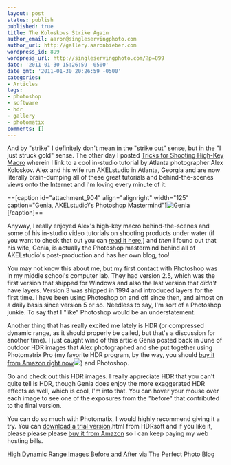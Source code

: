 ```yaml
---
layout: post
status: publish
published: true
title: The Koloskovs Strike Again
author_email: aaron@singleservingphoto.com
author_url: http://gallery.aaronbieber.com
wordpress_id: 899
wordpress_url: http://singleservingphoto.com/?p=899
date: '2011-01-30 15:26:59 -0500'
date_gmt: '2011-01-30 20:26:59 -0500'
categories:
- Articles
tags:
- photoshop
- software
- hdr
- gallery
- photomatix
comments: []
---
```

And by "strike" I definitely don't mean in the "strike out" sense, but
in the "I just struck gold" sense. The other day I posted [Tricks for
Shooting High-Key
Macro](/articles/2011/01/26/tricks-for-shooting-high-key-macro/)
wherein I link to a cool in-studio tutorial by Atlanta photographer Alex
Koloskov. Alex and his wife run AKELstudio in Atlanta, Georgia and are
now literally brain-dumping all of these great tutorials and
behind-the-scenes views onto the Internet and I'm loving every minute of
it.

==\[caption id="attachment_904" align="alignright" width="125"
caption="Genia, AKELstudio\\'s Photoshop
Mastermind"\]![](/wp-content/uploads/2011/01/genia-118x150.jpg "Genia")\[/caption\]==

Anyway, I really enjoyed Alex's high-key macro behind-the-scenes and
some of his in-studio video tutorials on shooting products under water
(if you want to check that out you can [read it
here](http://www.akelstudio.com/blog/water-in-still-life-and-advertisement-photography-episode-one/),)
and *then* I found out that his wife, Genia, is actually the Photoshop
mastermind behind all of AKELstudio's post-production and has her own
blog, too!

You may not know this about me, but my first contact with Photoshop was
in my middle school's computer lab. They had version 2.5, which was the
first version that shipped for Windows and also the last version that
_didn't_ have layers. Version 3 was shipped in 1994 and introduced
layers for the first time. I have been using Photoshop on and off since
then, and almost on a daily basis since version 5 or so. Needless to
say, I'm sort of a Photoshop junkie. To say that I "like" Photoshop
would be an understatement.

Another thing that has really excited me lately is HDR (or compressed
dynamic range, as it should properly be called, but that's a discussion
for another time). I just caught wind of this article Genia posted back
in June of outdoor HDR images that Alex photographed and she put
together using Photomatrix Pro (my favorite HDR program, by the way, you
should [buy it from Amazon right
now](http://www.amazon.com/gp/product/B002CIP12U?ie=UTF8&tag=singlservipho-20&linkCode=as2&camp=1789&creative=390957&creativeASIN=B002CIP12U)![](http://www.assoc-amazon.com/e/ir?t=singlservipho-20&l=as2&o=1&a=B002CIP12U))
and Photoshop.

Go and check out this HDR images. I really appreciate HDR that you can't
quite tell is HDR, though Genia does enjoy the more exaggerated HDR
effects as well, which is cool, I'm into that. You can hover your mouse
over each image to see one of the exposures from the "before" that
contributed to the final version.

You can do so much with Photomatix, I would highly recommend giving it a
try. You can [download a trial
version](http://www.hdrsoft.com/download).html from HDRsoft and if you
like it, please please please [buy it from
Amazon](http://www.amazon.com/gp/product/B002CIP12U?ie=UTF8&tag=singlservipho-20&linkCode=as2&camp=1789&creative=390957&creativeASIN=B002CIP12U)
so I can keep paying my web hosting bills.

[High Dynamic Range Images Before and
After](http://www.perfectphotoblog.com/high-dynamic-range-images-hdri-before-and-after-landscapes/1201/)
via The Perfect Photo Blog
